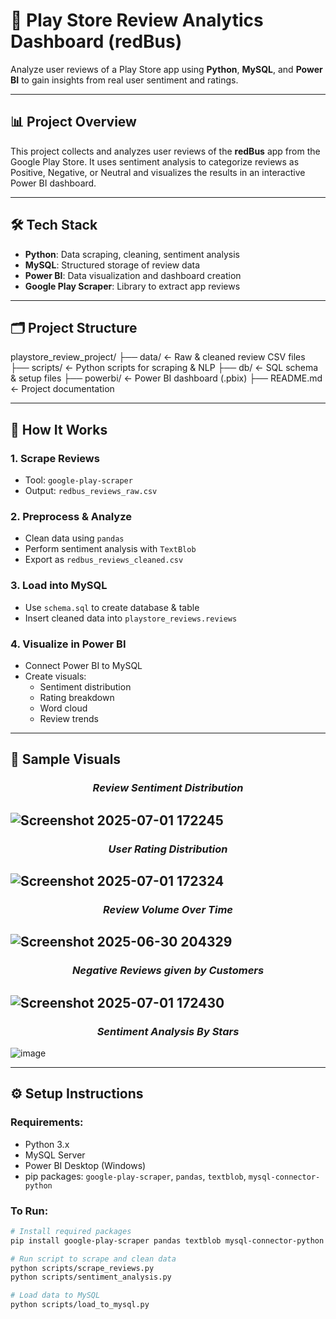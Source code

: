 # 📱 Play Store Review Analytics Dashboard (redBus)

Analyze user reviews of a Play Store app using **Python**, **MySQL**, and **Power BI** to gain insights from real user sentiment and ratings.

---

## 📊 Project Overview

This project collects and analyzes user reviews of the **redBus** app from the Google Play Store. It uses sentiment analysis to categorize reviews as Positive, Negative, or Neutral and visualizes the results in an interactive Power BI dashboard.

---

## 🛠️ Tech Stack

- **Python**: Data scraping, cleaning, sentiment analysis
- **MySQL**: Structured storage of review data
- **Power BI**: Data visualization and dashboard creation
- **Google Play Scraper**: Library to extract app reviews

---

## 🗂️ Project Structure

playstore_review_project/
├── data/ ← Raw & cleaned review CSV files
├── scripts/ ← Python scripts for scraping & NLP
├── db/ ← SQL schema & setup files
├── powerbi/ ← Power BI dashboard (.pbix)
├── README.md ← Project documentation

---

## 📌 How It Works

### 1. **Scrape Reviews**
- Tool: `google-play-scraper`
- Output: `redbus_reviews_raw.csv`

### 2. **Preprocess & Analyze**
- Clean data using `pandas`
- Perform sentiment analysis with `TextBlob`
- Export as `redbus_reviews_cleaned.csv`

### 3. **Load into MySQL**
- Use `schema.sql` to create database & table
- Insert cleaned data into `playstore_reviews.reviews`

### 4. **Visualize in Power BI**
- Connect Power BI to MySQL
- Create visuals:
  - Sentiment distribution
  - Rating breakdown
  - Word cloud
  - Review trends

---

## 📎 Sample Visuals

### <p align="center"> ***Review Sentiment Distribution*** </p>

![Screenshot 2025-07-01 172245](https://github.com/user-attachments/assets/e934a9f6-7d64-465a-9201-1f1c3d61a25a)
---

### <p align="center"> ***User Rating Distribution*** </p>
![Screenshot 2025-07-01 172324](https://github.com/user-attachments/assets/4de2e2a8-7d39-48fd-86d3-bdc89b92874f)
---

### <p align="center"> ***Review Volume Over Time*** </p>
![Screenshot 2025-06-30 204329](https://github.com/user-attachments/assets/44047e8c-384b-4926-bfd1-e8b37bc4b80b)
---

### <p align="center"> ***Negative Reviews given by Customers*** </p>
![Screenshot 2025-07-01 172430](https://github.com/user-attachments/assets/87349cfc-ddc2-4b37-81c8-aac5faa75680)
---

### <p align="center"> ***Sentiment Analysis By Stars*** </p>
![image](https://github.com/user-attachments/assets/18081d20-dd73-4737-8c85-4cd5683e02ba)

---

## ⚙️ Setup Instructions

### Requirements:
- Python 3.x
- MySQL Server
- Power BI Desktop (Windows)
- pip packages: `google-play-scraper`, `pandas`, `textblob`, `mysql-connector-python`

### To Run:
```bash
# Install required packages
pip install google-play-scraper pandas textblob mysql-connector-python

# Run script to scrape and clean data
python scripts/scrape_reviews.py
python scripts/sentiment_analysis.py

# Load data to MySQL
python scripts/load_to_mysql.py
